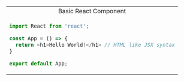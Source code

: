 <table align="center">
<tr align="center">
<td>Basic React Component</td>
</tr>
<tr>
<td>

```js
import React from 'react';

const App = () => {
  return <h1>Hello World!</h1> // HTML like JSX syntax
}

export default App;
```
</td>
</tr>
</table>